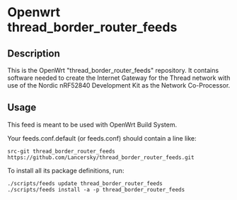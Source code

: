 # Openwrt thread_border_router_feeds 

## Description

This is the OpenWrt "thread_border_router_feeds" repository.
It contains software needed to create the Internet Gateway for the Thread network with use of the Nordic nRF52840 Development Kit as the Network Co-Processor.

## Usage

This feed is meant to be used with OpenWrt Build System.


Your feeds.conf.default (or feeds.conf) should contain a line like:
```
src-git thread_border_router_feeds https://github.com/Lancersky/thread_border_router_feeds.git
```
To install all its package definitions, run:
```
./scripts/feeds update thread_border_router_feeds
./scripts/feeds install -a -p thread_border_router_feeds
```
